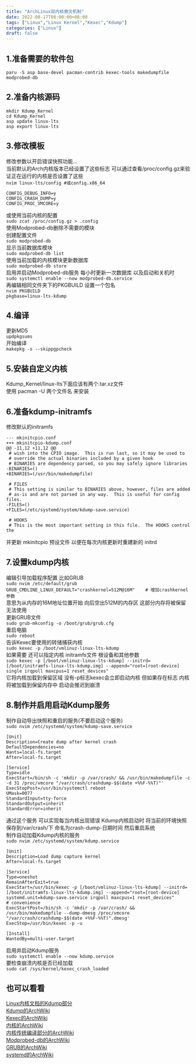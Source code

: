 ```yaml
---
title: "ArchLinux双内核救灾机制"
date: 2022-08-17T08:00:00+08:00
tags: ["Linux","Linux Kernel","Kexec","Kdump"]
categories: ["Linux"]
draft: false
---
```


## 1.准备需要的软件包

`paru -S asp base-devel pacman-contrib kexec-tools makedumpfile modprobed-db`

## 2.准备内核源码

```
mkdir Kdump_Kernel
cd Kdump_Kernel
asp update linux-lts
asp export linux-lts
```

## 3.修改模板

修改参数以开启错误快照功能...  
当前默认的Arch内核版本已经设置了这些标志 可以通过查看/proc/config.gz来验证正在运行的内核是否设置了这些  
`nvim linux-lts/config #或config.x86_64`

```
CONFIG_DEBUG_INFO=y
CONFIG_CRASH_DUMP=y
CONFIG_PROC_VMCORE=y
```

或使用当前内核的配置  
`sudo zcat /proc/config.gz > .config`  
使用Modprobed-db删除不需要的模块  
创建配置文件  
`sudo modprobed-db`  
显示当前数据库模块  
`sudo modprobed-db list`  
使用当前加载的内核模块更新数据库  
`sudo modprobed-db store`  
启用并启动Modprobed-db服务 每小时更新一次数据库 以及启动和关机时  
`sudo systemctl enable --now modprobed-db.service`  
再编辑相同文件夹下的PKGBUILD 设置一个包名  
`nvim PKGBUILD`  
`pkgbase=linux-lts-kdump`

## 4.编译

更新MD5  
`updpkgsums`   
开始编译  
`makepkg -s --skippgpcheck`

## 5.安装自定义内核

Kdump_Kernel/linux-lts下面应该有两个.tar.xz文件  
使用 pacman -U 两个文件名 来安装

## 6.准备kdump-initramfs

修改默认的initramfs

```
--- mkinitcpio.conf
+++ mkinitcpio-kdump.conf
@@ -11,12 +11,12 @@
 # wish into the CPIO image.  This is run last, so it may be used to
 # override the actual binaries included by a given hook
 # BINARIES are dependency parsed, so you may safely ignore libraries
-BINARIES=()
+BINARIES=(/usr/bin/makedumpfile)

 # FILES
 # This setting is similar to BINARIES above, however, files are added
 # as-is and are not parsed in any way.  This is useful for config files.
-FILES=()
+FILES=(/etc/systemd/system/kdump-save.service)

 # HOOKS
 # This is the most important setting in this file.  The HOOKS control the
```

并更新 mkinitcpio 预设文件 以便在每次内核更新时重建新的 initrd

## 7.设置kdump内核

编辑引导加载程序配置 比如GRUB  
`sudo nvim /etc/default/grub`  
`GRUB_CMDLINE_LINUX_DEFAULT="crashkernel=512M@16M"    # 增加crashkernel参数`  
意思为从内存的16M地址位置开始 向后空出512M的内存区 这部分内存将被保留无法使用  
更新GRUB文件  
`sudo grub-mkconfig -o /boot/grub/grub.cfg`  
重启电脑  
`sudo reboot`  
告诉Kexec要使用的转储捕获内核  
`sudo kexec -p /boot/vmlinuz-linux-lts-kdump`  
如果需要 还可以指定内核 initramfs文件 根设备和其他参数   
`sudo kexec -p [/boot/vmlinuz-linux-lts-kdump] --initrd=[/boot/initramfs-linux-lts-kdump.img] --append="root=[root-device] single irqpoll maxcpus=1 reset_devices"`  
它将内核加载到保留区域 没有-p标志kexec会立即启动内核 但如果存在标志 内核将被加载到保留内存中 启动会推迟到崩溃

## 8.制作并启用启动Kdump服务

制作自动导出快照和重启的服务(不要启动这个服务)  
`sudo nvim /etc/systemd/system/kdump-save.service`

```
[Unit]
Description=Create dump after kernel crash
DefaultDependencies=no
Wants=local-fs.target
After=local-fs.target

[Service]
Type=idle
ExecStart=/bin/sh -c 'mkdir -p /var/crash/ && /usr/bin/makedumpfile -c -d 31 /proc/vmcore "/var/crash/crashdump-$$(date +%%F-%%T)"'
ExecStopPost=/usr/bin/systemctl reboot
UMask=0077
StandardInput=tty-force
StandardOutput=inherit
StandardError=inherit
```

通过这个服务 可以实现每当内核出现错误 Kdump内核启动时 将当前的环境快照保存到/var/crash/下 命名为crash-dump-日期时间 然后重启系统  
制作自动加载Kdump内核的服务  
`sudo nvim /etc/systemd/system/kdump.service`

```
[Unit]
Description=Load dump capture kernel
After=local-fs.target

[Service]
Type=oneshot
RemainAfterExit=true
ExecStart=/usr/bin/kexec -p [/boot/vmlinuz-linux-lts-kdump] --initrd=[/boot/initramfs-linux-lts-kdump.img] --append="root=[root-device] systemd.unit=kdump-save.service irqpoll maxcpus=1 reset_devices"
# convenience
ExecStartPost=/bin/sh -c 'mkdir -p /var/crash/ && /usr/bin/makedumpfile --dump-dmesg /proc/vmcore "/var/crash/crashdump-$$(date +%%F-%%T)".dmesg'
ExecStop=/usr/bin/kexec -p -u

[Install]
WantedBy=multi-user.target
```

启用并启动Kdump服务  
`sudo systemctl enable --now kdump.service`  
要检查崩溃内核是否已经加载  
`sudo cat /sys/kernel/kexec_crash_loaded`

## 也可以看看

[Linux内核文档的Kdump部分](https://docs.kernel.org/admin-guide/kdump/kdump.html)  
[Kdump的ArchWiki](https://wiki.archlinux.org/title/Kdump)  
[Kexec的ArchWiki](https://wiki.archlinux.org/title/kexec)  
[内核的ArchWiki](https://wiki.archlinux.org/title/Kernel#Compilation)  
[内核传统编译部分的ArchWiki](https://wiki.archlinux.org/title/Kernel/Traditional_compilation)  
[Modprobed-db的ArchWiki](https://wiki.archlinux.org/title/Modprobed-db)  
[GRUB的ArchWiki](https://wiki.archlinux.org/title/GRUB)  
[systemd的ArchWiki](https://wiki.archlinux.org/title/systemd)